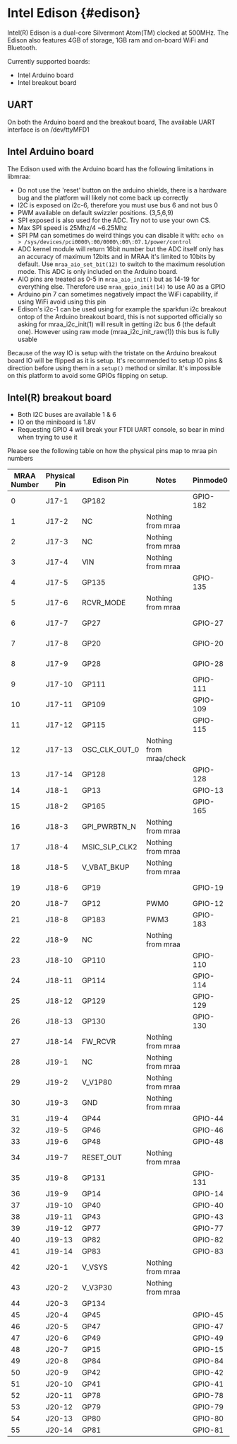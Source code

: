 Intel Edison                            {#edison}
=============

Intel(R) Edison is a dual-core Silvermont Atom(TM) clocked at 500MHz. The
Edison also features 4GB of storage, 1GB ram and on-board WiFi and Bluetooth.

Currently supported boards:
- Intel Arduino board
- Intel breakout board

UART
----
On both the Arduino board and the breakout board, The available UART interface is on /dev/ttyMFD1

Intel Arduino board
-------------------
The Edison used with the Arduino board has the following limitations
in libmraa:

- Do not use the 'reset' button on the arduino shields, there is a hardware
  bug and the platform will likely not come back up correctly
- I2C is exposed on i2c-6, therefore you must use bus 6 and not bus 0
- PWM available on default swizzler positions. (3,5,6,9)
- SPI exposed is also used for the ADC. Try not to use your own CS.
- Max SPI speed is 25Mhz/4 ~6.25Mhz
- SPI PM can sometimes do weird things you can disable it with:
  `echo on > /sys/devices/pci0000\:00/0000\:00\:07.1/power/control`
- ADC kernel module will return 16bit number but the ADC itself only has an
  accuracy of maximum 12bits and in MRAA it's limited to 10bits by default.
  Use `mraa_aio_set_bit(12)` to switch to the maximum resolution mode.
  This ADC is only included on the Arduino board.
- AIO pins are treated as 0-5 in `mraa_aio_init()` but as 14-19 for everything
  else. Therefore use `mraa_gpio_init(14)` to use A0 as a GPIO
- Arduino pin 7 can sometimes negatively impact the WiFi capability, if using
  WiFi avoid using this pin
- Edison's i2c-1 can be used using for example the sparkfun i2c breakout ontop
  of the Arduino breakout board, this is not supported officially so asking for
  mraa_i2c_init(1) will result in getting i2c bus 6 (the default one). However
  using raw mode (mraa_i2c_init_raw(1)) this bus is fully usable

Because of the way IO is setup with the tristate on the Arduino breakout board
IO will be flipped as it is setup. It's recommended to setup IO pins &
direction before using them in a `setup()` method or similar. It's impossible on
this platform to avoid some GPIOs flipping on setup.

Intel(R) breakout board
-----------------------

- Both I2C buses are available 1 & 6
- IO on the miniboard is 1.8V
- Requesting GPIO 4 will break your FTDI UART console, so bear in mind when trying to use it

Please see the following table on how the physical pins map to mraa pin numbers

| MRAA Number | Physical Pin | Edison Pin    | Notes                   | Pinmode0 | Pinmode1   | Pinmode2 |
|-------------|--------------|---------------|-------------------------|----------|------------|----------|
| 0           | J17-1        | GP182         |                         | GPIO-182 | PWM2       |          |
| 1           | J17-2        | NC            | Nothing from mraa       |          |            |          |
| 2           | J17-3        | NC            | Nothing from mraa       |          |            |          |
| 3           | J17-4        | VIN           | Nothing from mraa       |          |            |          |
| 4           | J17-5        | GP135         |                         | GPIO-135 | UART       |          |
| 5           | J17-6        | RCVR_MODE     | Nothing from mraa       |          |            |          |
| 6           | J17-7        | GP27          |                         | GPIO-27  | I2C-6-SCL  |          |
| 7           | J17-8        | GP20          |                         | GPIO-20  | I2C-1-SDA  |          |
| 8           | J17-9        | GP28          |                         | GPIO-28  | I2C-6-SDA  |          |
| 9           | J17-10       | GP111         |                         | GPIO-111 | SPI-5-CS1  |          |
| 10          | J17-11       | GP109         |                         | GPIO-109 | SPI-5-SCK  |          |
| 11          | J17-12       | GP115         |                         | GPIO-115 | SPI-5-MOSI |          |
| 12          | J17-13       | OSC_CLK_OUT_0 | Nothing from mraa/check |          |            |          |
| 13          | J17-14       | GP128         |                         | GPIO-128 | UART-1-CTS |          |
| 14          | J18-1        | GP13          |                         | GPIO-13  | PWM1       |          |
| 15          | J18-2        | GP165         |                         | GPIO-165 |            |          |
| 16          | J18-3        | GPI_PWRBTN_N  | Nothing from mraa       |          |            |          |
| 17          | J18-4        | MSIC_SLP_CLK2 | Nothing from mraa       |          |            |          |
| 18          | J18-5        | V_VBAT_BKUP   | Nothing from mraa       |          |            |          |
| 19          | J18-6        | GP19          |                         | GPIO-19  | I2C-1-SCL  |          |
| 20          | J18-7        | GP12          | PWM0                    | GPIO-12  | PWM0       |          |
| 21          | J18-8        | GP183         | PWM3                    | GPIO-183 | PWM3       |          |
| 22          | J18-9        | NC            | Nothing from mraa       |          |            |          |
| 23          | J18-10       | GP110         |                         | GPIO-110 | SPI-5-CS0  |          |
| 24          | J18-11       | GP114         |                         | GPIO-114 | SPI-5-MISO |          |
| 25          | J18-12       | GP129         |                         | GPIO-129 | UART-1-RTS |          |
| 26          | J18-13       | GP130         |                         | GPIO-130 | UART-1-RX  |          |
| 27          | J18-14       | FW_RCVR       | Nothing from mraa       |          |            |          |
| 28          | J19-1        | NC            | Nothing from mraa       |          |            |          |
| 29          | J19-2        | V_V1P80       | Nothing from mraa       |          |            |          |
| 30          | J19-3        | GND           | Nothing from mraa       |          |            |          |
| 31          | J19-4        | GP44          |                         | GPIO-44  |            |          |
| 32          | J19-5        | GP46          |                         | GPIO-46  |            |          |
| 33          | J19-6        | GP48          |                         | GPIO-48  |            |          |
| 34          | J19-7        | RESET_OUT     | Nothing from mraa       |          |            |          |
| 35          | J19-8        | GP131         |                         | GPIO-131 | UART-1-TX  |          |
| 36          | J19-9        | GP14          |                         | GPIO-14  |            |          |
| 37          | J19-10       | GP40          |                         | GPIO-40  | SSP2_CLK   |          |
| 38          | J19-11       | GP43          |                         | GPIO-43  | SSP2_TXD   |          |
| 39          | J19-12       | GP77          |                         | GPIO-77  | SD         |          |
| 40          | J19-13       | GP82          |                         | GPIO-82  | SD         |          |
| 41          | J19-14       | GP83          |                         | GPIO-83  | SD         |          |
| 42          | J20-1        | V_VSYS        | Nothing from mraa       |          |            |          |
| 43          | J20-2        | V_V3P30       | Nothing from mraa       |          |            |          |
| 44          | J20-3        | GP134         |                         |          |            |          |
| 45          | J20-4        | GP45          |                         | GPIO-45  |            |          |
| 46          | J20-5        | GP47          |                         | GPIO-47  |            |          |
| 47          | J20-6        | GP49          |                         | GPIO-49  |            |          |
| 48          | J20-7        | GP15          |                         | GPIO-15  |            |          |
| 49          | J20-8        | GP84          |                         | GPIO-84  | SD         |          |
| 50          | J20-9        | GP42          |                         | GPIO-42  | SSP2_RXD   |          |
| 51          | J20-10       | GP41          |                         | GPIO-41  | SSP2_FS    |          |
| 52          | J20-11       | GP78          |                         | GPIO-78  | SD         |          |
| 53          | J20-12       | GP79          |                         | GPIO-79  | SD         |          |
| 54          | J20-13       | GP80          |                         | GPIO-80  | SD         |          |
| 55          | J20-14       | GP81          |                         | GPIO-81  | SD         |          |
